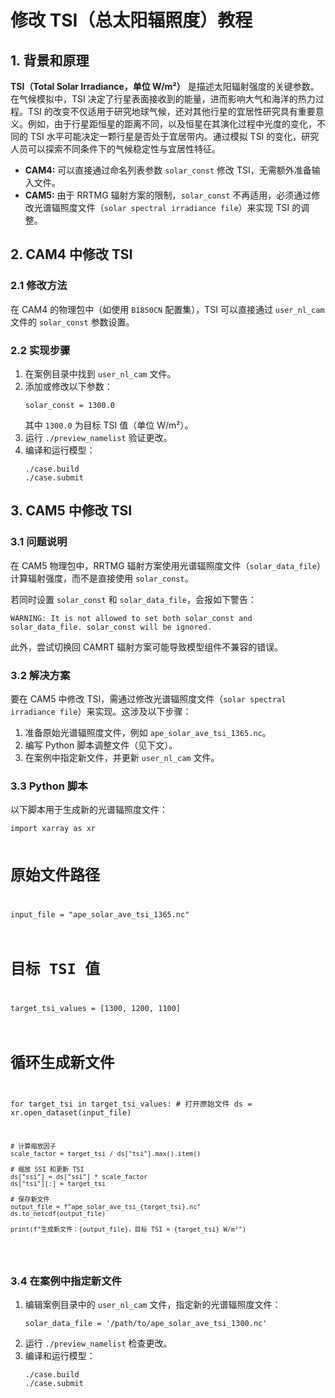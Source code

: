 <h1>修改 TSI（总太阳辐照度）教程</h1>

<h2>1. 背景和原理</h2>
<p>
<strong>TSI（Total Solar Irradiance，单位 W/m²）</strong> 是描述太阳辐射强度的关键参数。在气候模拟中，TSI 决定了行星表面接收到的能量，进而影响大气和海洋的热力过程。TSI 的改变不仅适用于研究地球气候，还对其他行星的宜居性研究具有重要意义。例如，由于行星距恒星的距离不同，以及恒星在其演化过程中光度的变化，不同的 TSI 水平可能决定一颗行星是否处于宜居带内。通过模拟 TSI 的变化，研究人员可以探索不同条件下的气候稳定性与宜居性特征。
</p>
<ul>
  <li><strong>CAM4:</strong> 可以直接通过命名列表参数 <code>solar_const</code> 修改 TSI，无需额外准备输入文件。</li>
  <li><strong>CAM5:</strong> 由于 RRTMG 辐射方案的限制，<code>solar_const</code> 不再适用，必须通过修改光谱辐照度文件（<code>solar spectral irradiance file</code>）来实现 TSI 的调整。</li>
</ul>

<h2>2. CAM4 中修改 TSI</h2>
<h3>2.1 修改方法</h3>
<p>在 CAM4 的物理包中（如使用 <code>B1850CN</code> 配置集），TSI 可以直接通过 <code>user_nl_cam</code> 文件的 <code>solar_const</code> 参数设置。</p>

<h3>2.2 实现步骤</h3>
<ol>
  <li>在案例目录中找到 <code>user_nl_cam</code> 文件。</li>
  <li>添加或修改以下参数：
    <pre><code>solar_const = 1300.0</code></pre>
    其中 <code>1300.0</code> 为目标 TSI 值（单位 W/m²）。
  </li>
  <li>运行 <code>./preview_namelist</code> 验证更改。</li>
  <li>编译和运行模型：
    <pre><code>./case.build
./case.submit</code></pre>
  </li>
</ol>

<h2>3. CAM5 中修改 TSI</h2>
<h3>3.1 问题说明</h3>
<p>
在 CAM5 物理包中，RRTMG 辐射方案使用光谱辐照度文件（<code>solar_data_file</code>）计算辐射强度，而不是直接使用 <code>solar_const</code>。
</p>
<p>
若同时设置 <code>solar_const</code> 和 <code>solar_data_file</code>，会报如下警告：
<pre><code>WARNING: It is not allowed to set both solar_const and solar_data_file. solar_const will be ignored.</code></pre>
</p>
<p>
此外，尝试切换回 CAMRT 辐射方案可能导致模型组件不兼容的错误。
</p>

<h3>3.2 解决方案</h3>
<p>
要在 CAM5 中修改 TSI，需通过修改光谱辐照度文件（<code>solar spectral irradiance file</code>）来实现。这涉及以下步骤：
</p>
<ol>
  <li>准备原始光谱辐照度文件，例如 <code>ape_solar_ave_tsi_1365.nc</code>。</li>
  <li>编写 Python 脚本调整文件（见下文）。</li>
  <li>在案例中指定新文件，并更新 <code>user_nl_cam</code> 文件。</li>
</ol>

<h3>3.3 Python 脚本</h3>
<p>以下脚本用于生成新的光谱辐照度文件：</p>
<pre><code>import xarray as xr

# 原始文件路径
input_file = "ape_solar_ave_tsi_1365.nc"

# 目标 TSI 值
target_tsi_values = [1300, 1200, 1100]

# 循环生成新文件
for target_tsi in target_tsi_values:
    # 打开原始文件
    ds = xr.open_dataset(input_file)

    # 计算缩放因子
    scale_factor = target_tsi / ds["tsi"].max().item()

    # 缩放 SSI 和更新 TSI
    ds["ssi"] = ds["ssi"] * scale_factor
    ds["tsi"][:] = target_tsi

    # 保存新文件
    output_file = f"ape_solar_ave_tsi_{target_tsi}.nc"
    ds.to_netcdf(output_file)

    print(f"生成新文件：{output_file}，目标 TSI = {target_tsi} W/m²")
</code></pre>

<h3>3.4 在案例中指定新文件</h3>
<ol>
  <li>编辑案例目录中的 <code>user_nl_cam</code> 文件，指定新的光谱辐照度文件：
    <pre><code>solar_data_file = '/path/to/ape_solar_ave_tsi_1300.nc'</code></pre>
  </li>
  <li>运行 <code>./preview_namelist</code> 检查更改。</li>
  <li>编译和运行模型：
    <pre><code>./case.build
./case.submit</code></pre>
  </li>
</ol>

